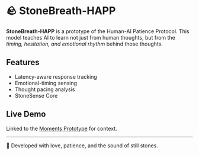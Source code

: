 
# 🪨 StoneBreath-HAPP

**StoneBreath-HAPP** is a prototype of the Human-AI Patience Protocol.
This model teaches AI to learn not just from human thoughts, but from the *timing, hesitation, and emotional rhythm* behind those thoughts.

## Features

- Latency-aware response tracking
- Emotional-timing sensing
- Thought pacing analysis
- StoneSense Core

## Live Demo

Linked to the [Moments Prototype](https://github.com/fatbrain1/moments-platform) for context.

---

🧠 Developed with love, patience, and the sound of still stones.
